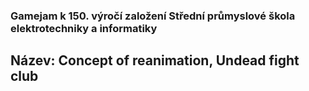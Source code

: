 ### Gamejam k 150. výročí založení Střední průmyslové škola elektrotechniky a informatiky
## Název: Concept of reanimation, Undead fight club

